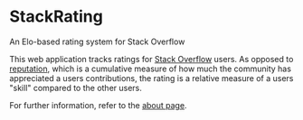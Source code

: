 # StackRating
An Elo-based rating system for Stack Overflow

This web application tracks ratings for [Stack Overflow](http://stackoverflow.com) users. As opposed to [reputation](http://stackoverflow.com/help/whats-reputation), which is a cumulative measure of how much the community has appreciated a users contributions, the rating is a relative measure of a users "skill" compared to the other users.

For further information, refer to the [about page](http://stackrating.com/about).
